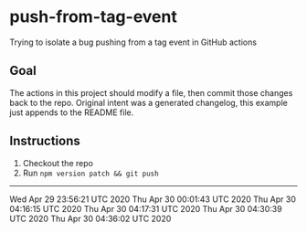 # push-from-tag-event

Trying to isolate a bug pushing from a tag event in GitHub actions

## Goal

The actions in this project should modify a file, then commit those changes back to the repo. Original intent was a generated changelog, this example just appends to the README file.

## Instructions

1. Checkout the repo
2. Run `npm version patch && git push`

---
Wed Apr 29 23:56:21 UTC 2020
Thu Apr 30 00:01:43 UTC 2020
Thu Apr 30 04:16:15 UTC 2020
Thu Apr 30 04:17:31 UTC 2020
Thu Apr 30 04:30:39 UTC 2020
Thu Apr 30 04:36:02 UTC 2020
